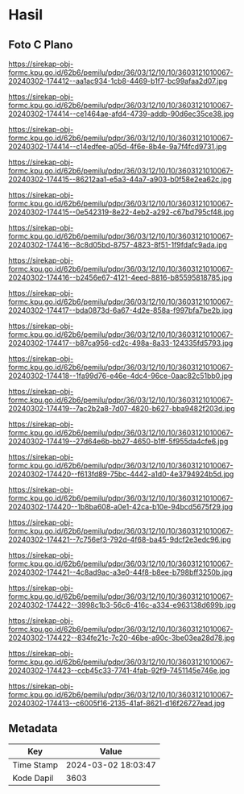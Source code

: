 # Hasil

## Foto C Plano

https://sirekap-obj-formc.kpu.go.id/62b6/pemilu/pdpr/36/03/12/10/10/3603121010067-20240302-174412--aa1ac934-1cb8-4469-b1f7-bc99afaa2d07.jpg

https://sirekap-obj-formc.kpu.go.id/62b6/pemilu/pdpr/36/03/12/10/10/3603121010067-20240302-174414--ce1464ae-afd4-4739-addb-90d6ec35ce38.jpg

https://sirekap-obj-formc.kpu.go.id/62b6/pemilu/pdpr/36/03/12/10/10/3603121010067-20240302-174414--c14edfee-a05d-4f6e-8b4e-9a7f4fcd9731.jpg

https://sirekap-obj-formc.kpu.go.id/62b6/pemilu/pdpr/36/03/12/10/10/3603121010067-20240302-174415--86212aa1-e5a3-44a7-a903-b0f58e2ea62c.jpg

https://sirekap-obj-formc.kpu.go.id/62b6/pemilu/pdpr/36/03/12/10/10/3603121010067-20240302-174415--0e542319-8e22-4eb2-a292-c67bd795cf48.jpg

https://sirekap-obj-formc.kpu.go.id/62b6/pemilu/pdpr/36/03/12/10/10/3603121010067-20240302-174416--8c8d05bd-8757-4823-8f51-1f9fdafc9ada.jpg

https://sirekap-obj-formc.kpu.go.id/62b6/pemilu/pdpr/36/03/12/10/10/3603121010067-20240302-174416--b2456e67-4121-4eed-8816-b85595818785.jpg

https://sirekap-obj-formc.kpu.go.id/62b6/pemilu/pdpr/36/03/12/10/10/3603121010067-20240302-174417--bda0873d-6a67-4d2e-858a-f997bfa7be2b.jpg

https://sirekap-obj-formc.kpu.go.id/62b6/pemilu/pdpr/36/03/12/10/10/3603121010067-20240302-174417--b87ca956-cd2c-498a-8a33-124335fd5793.jpg

https://sirekap-obj-formc.kpu.go.id/62b6/pemilu/pdpr/36/03/12/10/10/3603121010067-20240302-174418--1fa99d76-e46e-4dc4-96ce-0aac82c51bb0.jpg

https://sirekap-obj-formc.kpu.go.id/62b6/pemilu/pdpr/36/03/12/10/10/3603121010067-20240302-174419--7ac2b2a8-7d07-4820-b627-bba9482f203d.jpg

https://sirekap-obj-formc.kpu.go.id/62b6/pemilu/pdpr/36/03/12/10/10/3603121010067-20240302-174419--27d64e6b-bb27-4650-b1ff-5f955da4cfe6.jpg

https://sirekap-obj-formc.kpu.go.id/62b6/pemilu/pdpr/36/03/12/10/10/3603121010067-20240302-174420--f613fd89-75bc-4442-a1d0-4e3794924b5d.jpg

https://sirekap-obj-formc.kpu.go.id/62b6/pemilu/pdpr/36/03/12/10/10/3603121010067-20240302-174420--1b8ba608-a0e1-42ca-b10e-94bcd5675f29.jpg

https://sirekap-obj-formc.kpu.go.id/62b6/pemilu/pdpr/36/03/12/10/10/3603121010067-20240302-174421--7c756ef3-792d-4f68-ba45-9dcf2e3edc96.jpg

https://sirekap-obj-formc.kpu.go.id/62b6/pemilu/pdpr/36/03/12/10/10/3603121010067-20240302-174421--4c8ad9ac-a3e0-44f8-b8ee-b798bff3250b.jpg

https://sirekap-obj-formc.kpu.go.id/62b6/pemilu/pdpr/36/03/12/10/10/3603121010067-20240302-174422--3998c1b3-56c6-416c-a334-e963138d699b.jpg

https://sirekap-obj-formc.kpu.go.id/62b6/pemilu/pdpr/36/03/12/10/10/3603121010067-20240302-174422--834fe21c-7c20-46be-a90c-3be03ea28d78.jpg

https://sirekap-obj-formc.kpu.go.id/62b6/pemilu/pdpr/36/03/12/10/10/3603121010067-20240302-174423--ccb45c33-7741-4fab-92f9-7451145e746e.jpg

https://sirekap-obj-formc.kpu.go.id/62b6/pemilu/pdpr/36/03/12/10/10/3603121010067-20240302-174413--c6005f16-2135-41af-8621-d16f26727ead.jpg


## Metadata

| Key        | Value               |
| ---------- | ------------------- |
| Time Stamp | 2024-03-02 18:03:47 |
| Kode Dapil | 3603                |



